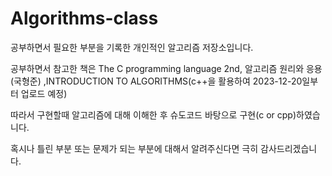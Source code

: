 # Algorithms-class
공부하면서 필요한 부분을 기록한 개인적인 알고리즘 저장소입니다.

공부하면서 참고한 책은 The C programming language 2nd, 알고리즘 원리와 응용(국형준) ,INTRODUCTION TO ALGORITHMS(c++을 활용하여 2023-12-20일부터 업로드 예정)

따라서 구현할때 알고리즘에 대해 이해한 후 슈도코드 바탕으로 구현(c or cpp)하였습니다.

혹시나 틀린 부분 또는 문제가 되는 부분에 대해서 알려주신다면 극히 감사드리겠습니다.


